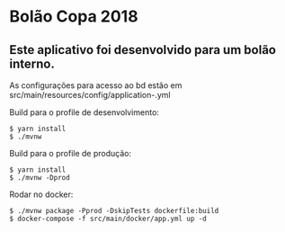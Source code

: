 # Bolão Copa 2018

## Este aplicativo foi desenvolvido para um bolão interno.


As configurações para acesso ao bd estão em src/main/resources/config/application-<profile>.yml

Build para o profile de desenvolvimento:

```
$ yarn install
$ ./mvnw

```


Build para o profile de produção:

```
$ yarn install
$ ./mvnw -Dprod

```

Rodar no docker:

```
$ ./mvnw package -Pprod -DskipTests dockerfile:build
$ docker-compose -f src/main/docker/app.yml up -d

```





